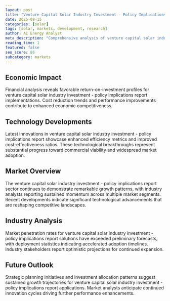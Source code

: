 ```yaml
---
layout: post
title: "Venture Capital Solar Industry Investment - Policy Implications Report"
date: 2025-08-15
categories: [solar]
tags: [solar, markets, development, research]
author: AI Energy Analyst
meta_description: "Comprehensive analysis of venture capital solar industry investment - policy implications report covering market trends, technology developments, and industry outlook. Discover key insights and future projections."
reading_time: 1
featured: false
seo_score: 86
subcategory: markets
---
```


## Economic Impact

Financial analysis reveals favorable return-on-investment profiles for venture capital solar industry investment - policy implications report implementations. Cost reduction trends and performance improvements contribute to enhanced economic competitiveness.

## Technology Developments

Latest innovations in venture capital solar industry investment - policy implications report showcase enhanced efficiency metrics and improved cost-effectiveness ratios. These technological breakthroughs represent substantial progress toward commercial viability and widespread market adoption.

## Market Overview

The venture capital solar industry investment - policy implications report sector continues to demonstrate remarkable growth patterns, with industry analysts reporting sustained momentum across multiple market segments. Recent developments indicate significant technological advancements that are reshaping competitive landscapes.

## Industry Analysis

Market penetration rates for venture capital solar industry investment - policy implications report solutions have exceeded preliminary forecasts, with deployment statistics indicating accelerated adoption timelines. Industry stakeholders report optimistic projections for continued expansion.

## Future Outlook

Strategic planning initiatives and investment allocation patterns suggest sustained growth trajectories for venture capital solar industry investment - policy implications report applications. Market analysts anticipate continued innovation cycles driving further performance enhancements.

